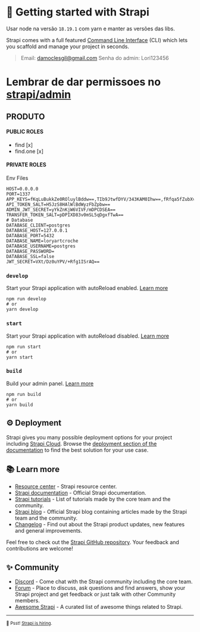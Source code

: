 
# 🚀 Getting started with Strapi


Usar node na versão `18.19.1` com yarn e manter as versões das libs.


Strapi comes with a full featured [Command Line Interface](https://docs.strapi.io/dev-docs/cli) (CLI) which lets you scaffold and manage your project in seconds.

> Email: damoclesgil@gmail.com
> Senha do admin: Lori123456

# Lembrar de dar permissoes no [strapi/admin](http://localhost:1337/admin/)

## PRODUTO

#### PUBLIC ROLES

* find [x]
* find.one [x]

#### PRIVATE ROLES

Env Files

```env
HOST=0.0.0.0
PORT=1337
APP_KEYS=fKqLuBukkZe0ROluylBddw==,TIb9JtwfDYV/343KAM0Ihw==,fRfqa5fZubXvcnkbeHsp5g==,Sno1JldL2bCyZlmnr5eOMw==
API_TOKEN_SALT=H5JzS8HAlWlBdWyzFbZpbw==
ADMIN_JWT_SECRET=yYkZnKjW6VIVF/mDPCDSEA==
TRANSFER_TOKEN_SALT=pDPIXD83v0mSL5qDgxfTwA==
# Database
DATABASE_CLIENT=postgres
DATABASE_HOST=127.0.0.1
DATABASE_PORT=5432
DATABASE_NAME=loryartcroche
DATABASE_USERNAME=postgres
DATABASE_PASSWORD=
DATABASE_SSL=false
JWT_SECRET=VXt/Dz0uYPV/+Rfg1ISrAQ==
```

### `develop`

Start your Strapi application with autoReload enabled. [Learn more](https://docs.strapi.io/dev-docs/cli#strapi-develop)

```
npm run develop
# or
yarn develop
```

### `start`

Start your Strapi application with autoReload disabled. [Learn more](https://docs.strapi.io/dev-docs/cli#strapi-start)

```
npm run start
# or
yarn start
```

### `build`

Build your admin panel. [Learn more](https://docs.strapi.io/dev-docs/cli#strapi-build)

```
npm run build
# or
yarn build
```

## ⚙️ Deployment

Strapi gives you many possible deployment options for your project including [Strapi Cloud](https://cloud.strapi.io). Browse the [deployment section of the documentation](https://docs.strapi.io/dev-docs/deployment) to find the best solution for your use case.

## 📚 Learn more

- [Resource center](https://strapi.io/resource-center) - Strapi resource center.
- [Strapi documentation](https://docs.strapi.io) - Official Strapi documentation.
- [Strapi tutorials](https://strapi.io/tutorials) - List of tutorials made by the core team and the community.
- [Strapi blog](https://strapi.io/blog) - Official Strapi blog containing articles made by the Strapi team and the community.
- [Changelog](https://strapi.io/changelog) - Find out about the Strapi product updates, new features and general improvements.

Feel free to check out the [Strapi GitHub repository](https://github.com/strapi/strapi). Your feedback and contributions are welcome!

## ✨ Community

- [Discord](https://discord.strapi.io) - Come chat with the Strapi community including the core team.
- [Forum](https://forum.strapi.io/) - Place to discuss, ask questions and find answers, show your Strapi project and get feedback or just talk with other Community members.
- [Awesome Strapi](https://github.com/strapi/awesome-strapi) - A curated list of awesome things related to Strapi.

---

<sub>🤫 Psst! [Strapi is hiring](https://strapi.io/careers).</sub>
